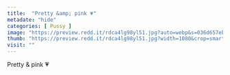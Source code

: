 ```yaml
---
title:  "Pretty &amp; pink 💗"
metadate: "hide"
categories: [ Pussy ]
image: "https://preview.redd.it/rdca4lg98yl51.jpg?auto=webp&s=036d657eb2d054afe6fc5f5c7067ac776512f2fb"
thumb: "https://preview.redd.it/rdca4lg98yl51.jpg?width=1080&crop=smart&auto=webp&s=968a95f09e21b0bb49c445cfd86bbe56ad5b50ea"
visit: ""
---
```

Pretty &amp; pink 💗
